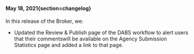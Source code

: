 #### May 18, 2021{section=changelog}
In this release of the Broker, we:

* Updated the Review & Publish page of the DABS workflow to alert users that their commentswill be available on the Agency Submission Statistics page and added a link to that page.
